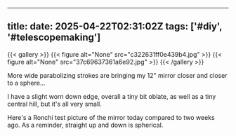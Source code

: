 
---
title: 
date: 2025-04-22T02:31:02Z
tags: ['#diy', '#telescopemaking']
---

{{< gallery >}}
{{< figure alt="None" src="c322631ff0e439b4.jpg" >}}
{{< figure alt="None" src="37c69637361a6e92.jpg" >}}
{{< /gallery >}}

More wide parabolizing strokes are bringing my 12" mirror closer and closer to a sphere...

I have a slight worn down edge, overall a tiny bit oblate, as well as a tiny central hill, but it's all very small.

Here's a Ronchi test picture of the mirror today compared to two weeks ago. As a reminder, straight up and down is spherical.

 
